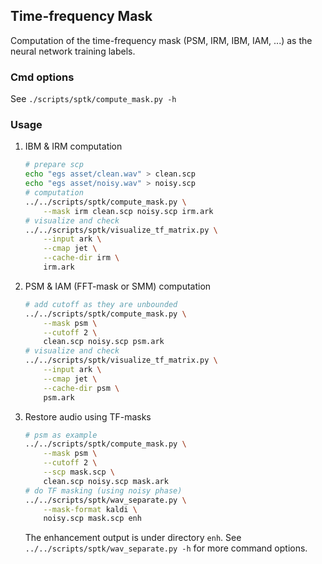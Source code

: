 ## Time-frequency Mask

Computation of the time-frequency mask (PSM, IRM, IBM, IAM, ...) as the neural network training labels.

### Cmd options

See `./scripts/sptk/compute_mask.py -h`

### Usage

1. IBM & IRM computation
    ```bash
    # prepare scp
    echo "egs asset/clean.wav" > clean.scp
    echo "egs asset/noisy.wav" > noisy.scp
    # computation
    ../../scripts/sptk/compute_mask.py \
        --mask irm clean.scp noisy.scp irm.ark
    # visualize and check
    ../../scripts/sptk/visualize_tf_matrix.py \
        --input ark \
        --cmap jet \
        --cache-dir irm \
        irm.ark
    ```

2. PSM & IAM (FFT-mask or SMM) computation
    ```bash
    # add cutoff as they are unbounded
    ../../scripts/sptk/compute_mask.py \
        --mask psm \
        --cutoff 2 \
        clean.scp noisy.scp psm.ark
    # visualize and check
    ../../scripts/sptk/visualize_tf_matrix.py \
        --input ark \
        --cmap jet \
        --cache-dir psm \
        psm.ark
    ```

3. Restore audio using TF-masks
    ```bash
    # psm as example
    ../../scripts/sptk/compute_mask.py \
        --mask psm \
        --cutoff 2 \
        --scp mask.scp \
        clean.scp noisy.scp mask.ark
    # do TF masking (using noisy phase)
    ../../scripts/sptk/wav_separate.py \
        --mask-format kaldi \
        noisy.scp mask.scp enh
    ```
    The enhancement output is under directory `enh`. See `../../scripts/sptk/wav_separate.py -h` for more command options.